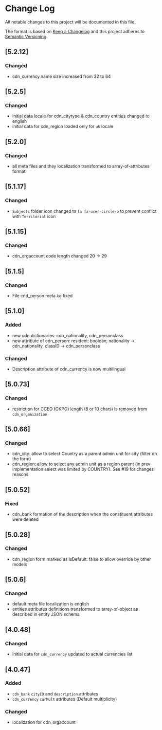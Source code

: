 # Change Log
All notable changes to this project will be documented in this file.

The format is based on [Keep a Changelog](http://keepachangelog.com/)
and this project adheres to [Semantic Versioning](http://semver.org/).

## [5.2.12]
### Changed
 - cdn_currency.name size increased from 32 to 64

## [5.2.5]
### Changed
 - initial data locale for cdn_citytype & cdn_country entities changed to english
 - initial data for cdn_region loaded only for `uk` locale  

## [5.2.0]
### Changed
 - all meta files and they localization transformed to array-of-attributes format
  
## [5.1.17]
### Changed
 - `Subjects` folder icon changed to `fa fa-user-circle-o` to prevent conflict with `Territorial` icon

## [5.1.15]
### Changed
 - cdn_orgaccount code length changed 20 -> 29  
 
## [5.1.5]
### Changed
 - File cnd_person.meta.ka fixed

## [5.1.0]
### Added
 - new cdn dictionaries: cdn_nationality, cdn_personclass
 - new attribute of cdn_person: resident: boolean; nationality -> cdn_nationality, classID -> cdn_personclass
### Changed
 - Description attribute of cdn_currency is now multilingual
 
## [5.0.73]
### Changed
 - restriction for CCEO (OKPO) length (8 or 10 chars) is removed from `cdn_organization`

## [5.0.66]
### Changed
 - cdn_city: allow to select Country as a parent admin unit for city (filter on the form)
 - cdn_region: allow to select any admin unit as a region parent (in prev implementation
 select was limited by COUNTRY). See #19 for changes reasons
  
## [5.0.52]
### Fixed
- cdn_bank formation of the description when the constituent attributes were deleted

## [5.0.28]
### Changed
- cdn_region form marked as isDefault: false to allow override by other models

## [5.0.6]
### Changed
 - default meta file localization is english
 - entities attributes definitions transformed to array-of-object as described in entity JSON schema

## [4.0.48]
### Changed
- initial data for `cdn_currency` updated to actual currencies list

## [4.0.47]
### Added
- `cdn_bank` `cityID` and `description` attributes
- `cdn_currency` `curMult` attributes (Default multiplicity)

### Changed
- localization for cdn_orgaccount


